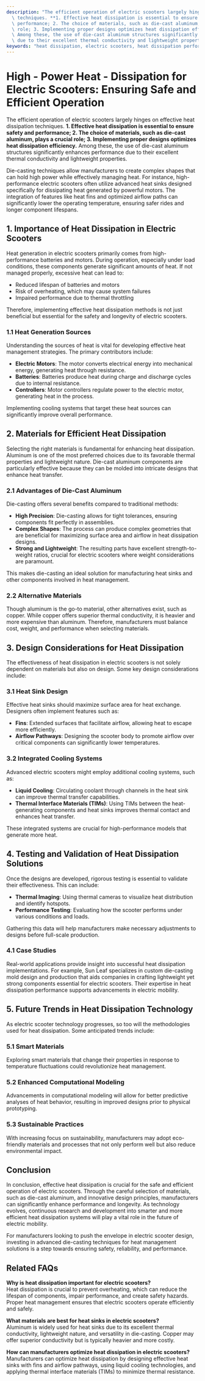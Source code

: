 ```yaml
---
description: "The efficient operation of electric scooters largely hinges on effective heat dissipation\
  \ techniques. **1. Effective heat dissipation is essential to ensure safety and\
  \ performance; 2. The choice of materials, such as die-cast aluminum, plays a crucial\
  \ role; 3. Implementing proper designs optimizes heat dissipation efficiency.**\
  \ Among these, the use of die-cast aluminum structures significantly enhances performance\
  \ due to their excellent thermal conductivity and lightweight properties."
keywords: "heat dissipation, electric scooters, heat dissipation performance, die casting process"
---
```

# High - Power Heat - Dissipation for Electric Scooters: Ensuring Safe and Efficient Operation

The efficient operation of electric scooters largely hinges on effective heat dissipation techniques. **1. Effective heat dissipation is essential to ensure safety and performance; 2. The choice of materials, such as die-cast aluminum, plays a crucial role; 3. Implementing proper designs optimizes heat dissipation efficiency.** Among these, the use of die-cast aluminum structures significantly enhances performance due to their excellent thermal conductivity and lightweight properties.

Die-casting techniques allow manufacturers to create complex shapes that can hold high power while effectively managing heat. For instance, high-performance electric scooters often utilize advanced heat sinks designed specifically for dissipating heat generated by powerful motors. The integration of features like heat fins and optimized airflow paths can significantly lower the operating temperature, ensuring safer rides and longer component lifespans. 

## 1. Importance of Heat Dissipation in Electric Scooters

Heat generation in electric scooters primarily comes from high-performance batteries and motors. During operation, especially under load conditions, these components generate significant amounts of heat. If not managed properly, excessive heat can lead to:

- Reduced lifespan of batteries and motors
- Risk of overheating, which may cause system failures
- Impaired performance due to thermal throttling

Therefore, implementing effective heat dissipation methods is not just beneficial but essential for the safety and longevity of electric scooters.

### 1.1 Heat Generation Sources

Understanding the sources of heat is vital for developing effective heat management strategies. The primary contributors include:

- **Electric Motors**: The motor converts electrical energy into mechanical energy, generating heat through resistance.
- **Batteries**: Batteries produce heat during charge and discharge cycles due to internal resistance.
- **Controllers**: Motor controllers regulate power to the electric motor, generating heat in the process.

Implementing cooling systems that target these heat sources can significantly improve overall performance.

## 2. Materials for Efficient Heat Dissipation

Selecting the right materials is fundamental for enhancing heat dissipation. Aluminum is one of the most preferred choices due to its favorable thermal properties and lightweight nature. Die-cast aluminum components are particularly effective because they can be molded into intricate designs that enhance heat transfer.

### 2.1 Advantages of Die-Cast Aluminum

Die-casting offers several benefits compared to traditional methods:

- **High Precision**: Die-casting allows for tight tolerances, ensuring components fit perfectly in assemblies.
- **Complex Shapes**: The process can produce complex geometries that are beneficial for maximizing surface area and airflow in heat dissipation designs.
- **Strong and Lightweight**: The resulting parts have excellent strength-to-weight ratios, crucial for electric scooters where weight considerations are paramount.

This makes die-casting an ideal solution for manufacturing heat sinks and other components involved in heat management.

### 2.2 Alternative Materials

Though aluminum is the go-to material, other alternatives exist, such as copper. While copper offers superior thermal conductivity, it is heavier and more expensive than aluminum. Therefore, manufacturers must balance cost, weight, and performance when selecting materials.

## 3. Design Considerations for Heat Dissipation

The effectiveness of heat dissipation in electric scooters is not solely dependent on materials but also on design. Some key design considerations include:

### 3.1 Heat Sink Design

Effective heat sinks should maximize surface area for heat exchange. Designers often implement features such as:

- **Fins**: Extended surfaces that facilitate airflow, allowing heat to escape more efficiently.
- **Airflow Pathways**: Designing the scooter body to promote airflow over critical components can significantly lower temperatures.

### 3.2 Integrated Cooling Systems

Advanced electric scooters might employ additional cooling systems, such as:

- **Liquid Cooling**: Circulating coolant through channels in the heat sink can improve thermal transfer capabilities.
- **Thermal Interface Materials (TIMs)**: Using TIMs between the heat-generating components and heat sinks improves thermal contact and enhances heat transfer.

These integrated systems are crucial for high-performance models that generate more heat.

## 4. Testing and Validation of Heat Dissipation Solutions

Once the designs are developed, rigorous testing is essential to validate their effectiveness. This can include:

- **Thermal Imaging**: Using thermal cameras to visualize heat distribution and identify hotspots.
- **Performance Testing**: Evaluating how the scooter performs under various conditions and loads.

Gathering this data will help manufacturers make necessary adjustments to designs before full-scale production.

### 4.1 Case Studies

Real-world applications provide insight into successful heat dissipation implementations. For example, Sun Leaf specializes in custom die-casting mold design and production that aids companies in crafting lightweight yet strong components essential for electric scooters. Their expertise in heat dissipation performance supports advancements in electric mobility.

## 5. Future Trends in Heat Dissipation Technology

As electric scooter technology progresses, so too will the methodologies used for heat dissipation. Some anticipated trends include:

### 5.1 Smart Materials

Exploring smart materials that change their properties in response to temperature fluctuations could revolutionize heat management.

### 5.2 Enhanced Computational Modeling

Advancements in computational modeling will allow for better predictive analyses of heat behavior, resulting in improved designs prior to physical prototyping.

### 5.3 Sustainable Practices

With increasing focus on sustainability, manufacturers may adopt eco-friendly materials and processes that not only perform well but also reduce environmental impact.

## Conclusion

In conclusion, effective heat dissipation is crucial for the safe and efficient operation of electric scooters. Through the careful selection of materials, such as die-cast aluminum, and innovative design principles, manufacturers can significantly enhance performance and longevity. As technology evolves, continuous research and development into smarter and more efficient heat dissipation systems will play a vital role in the future of electric mobility. 

For manufacturers looking to push the envelope in electric scooter design, investing in advanced die-casting techniques for heat management solutions is a step towards ensuring safety, reliability, and performance.

## Related FAQs

**Why is heat dissipation important for electric scooters?**  
Heat dissipation is crucial to prevent overheating, which can reduce the lifespan of components, impair performance, and create safety hazards. Proper heat management ensures that electric scooters operate efficiently and safely.

**What materials are best for heat sinks in electric scooters?**  
Aluminum is widely used for heat sinks due to its excellent thermal conductivity, lightweight nature, and versatility in die-casting. Copper may offer superior conductivity but is typically heavier and more costly.

**How can manufacturers optimize heat dissipation in electric scooters?**  
Manufacturers can optimize heat dissipation by designing effective heat sinks with fins and airflow pathways, using liquid cooling technologies, and applying thermal interface materials (TIMs) to minimize thermal resistance.
